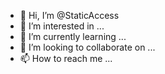 - 👋 Hi, I’m @StaticAccess
- 👀 I’m interested in ...
- 🌱 I’m currently learning ...
- 💞️ I’m looking to collaborate on ...
- 📫 How to reach me ...

<!---
StaticAccess/StaticAccess is a ✨ special ✨ repository because its `README.md` (this file) appears on your GitHub profile.
You can click the Preview link to take a look at your changes.
--->
